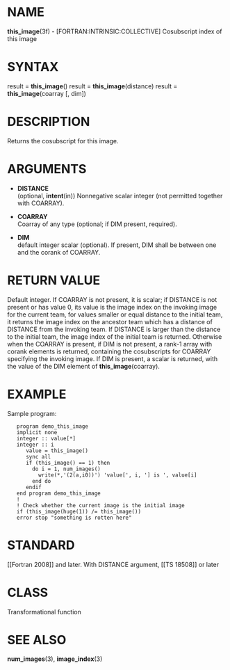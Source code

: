 # NAME

**this\_image**(3f) - \[FORTRAN:INTRINSIC:COLLECTIVE\] Cosubscript index
of this image

# SYNTAX

result = **this\_image**() result = **this\_image**(distance) result =
**this\_image**(coarray \[, dim\])

# DESCRIPTION

Returns the cosubscript for this image.

# ARGUMENTS

  - **DISTANCE**  
    (optional, **intent**(in)) Nonnegative scalar integer (not permitted
    together with COARRAY).

  - **COARRAY**  
    Coarray of any type (optional; if DIM present, required).

  - **DIM**  
    default integer scalar (optional). If present, DIM shall be between
    one and the corank of COARRAY.

# RETURN VALUE

Default integer. If COARRAY is not present, it is scalar; if DISTANCE is
not present or has value 0, its value is the image index on the invoking
image for the current team, for values smaller or equal distance to the
initial team, it returns the image index on the ancestor team which has
a distance of DISTANCE from the invoking team. If DISTANCE is larger
than the distance to the initial team, the image index of the initial
team is returned. Otherwise when the COARRAY is present, if DIM is not
present, a rank-1 array with corank elements is returned, containing the
cosubscripts for COARRAY specifying the invoking image. If DIM is
present, a scalar is returned, with the value of the DIM element of
**this\_image**(coarray).

# EXAMPLE

Sample program:

``` 
   program demo_this_image
   implicit none
   integer :: value[*]
   integer :: i
      value = this_image()
      sync all
      if (this_image() == 1) then
        do i = 1, num_images()
          write(*,'(2(a,i0))') 'value[', i, '] is ', value[i]
        end do
      endif
   end program demo_this_image
   !
   ! Check whether the current image is the initial image
   if (this_image(huge(1)) /= this_image())
   error stop "something is rotten here"
```

# STANDARD

\[\[Fortran 2008\]\] and later. With DISTANCE argument, \[\[TS 18508\]\]
or later

# CLASS

Transformational function

# SEE ALSO

**num\_images**(3), **image\_index**(3)
